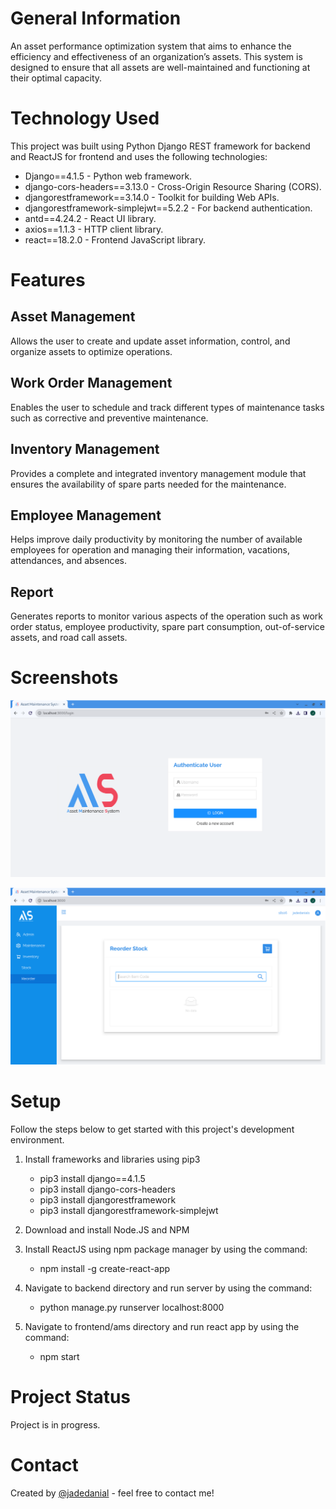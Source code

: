 # General Information

An asset performance optimization system that aims to enhance the efficiency and effectiveness of an organization’s assets. This system is designed to ensure that all assets are well-maintained and functioning at their optimal capacity.

# Technology Used

This project was built using Python Django REST framework for backend and ReactJS for frontend and uses the following technologies:

- Django==4.1.5 - Python web framework.
- django-cors-headers==3.13.0 - Cross-Origin Resource Sharing (CORS).
- djangorestframework==3.14.0 - Toolkit for building Web APIs.
- djangorestframework-simplejwt==5.2.2 - For backend authentication.
- antd==4.24.2 - React UI library.
- axios==1.1.3 - HTTP client library.
- react==18.2.0 - Frontend JavaScript library.

# Features

## Asset Management

Allows the user to create and update asset information, control, and organize assets to optimize operations.

## Work Order Management

Enables the user to schedule and track different types of maintenance tasks such as corrective and preventive maintenance.

## Inventory Management

Provides a complete and integrated inventory management module that ensures the availability of spare parts needed for the maintenance.

## Employee Management

Helps improve daily productivity by monitoring the number of available employees for operation and managing their information, vacations, attendances, and absences.

## Report

Generates reports to monitor various aspects of the operation such as work order status, employee productivity, spare part consumption, out-of-service assets, and road call assets.

# Screenshots

![This is an image](https://github.com/jadedanial/asset-maintenance-system/blob/main/ui1.png)

![This is an image](https://github.com/jadedanial/asset-maintenance-system/blob/main/ui2.png)

# Setup

Follow the steps below to get started with this project's development environment.

1. Install frameworks and libraries using pip3

   - pip3 install django==4.1.5
   - pip3 install django-cors-headers
   - pip3 install djangorestframework
   - pip3 install djangorestframework-simplejwt

2. Download and install Node.JS and NPM

3. Install ReactJS using npm package manager by using the command:

   - npm install -g create-react-app

4. Navigate to backend directory and run server by using the command:

   - python manage.py runserver localhost:8000

5. Navigate to frontend/ams directory and run react app by using the command:

   - npm start

# Project Status

Project is in progress.

# Contact

Created by [@jadedanial](https://jadedanial.github.io/projects/) - feel free to contact me!
